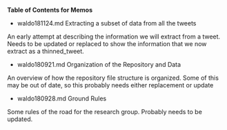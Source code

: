**Table of Contents for Memos**

* waldo181124.md    Extracting a subset of data from all the tweets

An early attempt at describing the information we will extract from a tweet. Needs to be updated or replaced to show the information that we now extract as a thinned_tweet.

* waldo180921.md    Organization of the Repository and Data

An overview of how the repository file structure is organized. Some of this may be out of date, so this probably needs either replacement or update

* waldo180928.md    Ground Rules

Some rules of the road for the research group. Probably needs to be updated.